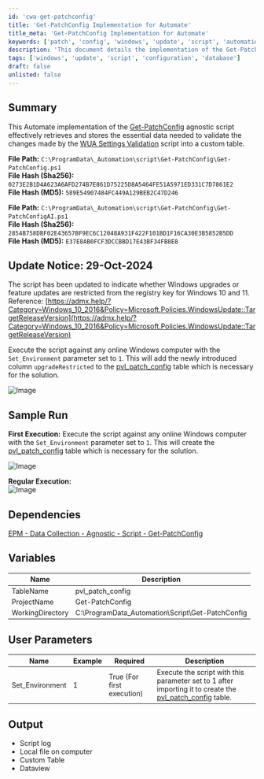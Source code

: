 ```yaml
---
id: 'cwa-get-patchconfig'
title: 'Get-PatchConfig Implementation for Automate'
title_meta: 'Get-PatchConfig Implementation for Automate'
keywords: ['patch', 'config', 'windows', 'update', 'script', 'automation']
description: 'This document details the implementation of the Get-PatchConfig script within the ConnectWise Automate platform, focusing on retrieving and storing essential data for validating changes made by the WUA Settings Validation script. It includes information on file paths, hashes, update notices, sample runs, dependencies, variables, user parameters, and output.'
tags: ['windows', 'update', 'script', 'configuration', 'database']
draft: false
unlisted: false
---
```

## Summary

This Automate implementation of the [Get-PatchConfig](https://proval.itglue.com/DOC-5078775-16362101) agnostic script effectively retrieves and stores the essential data needed to validate the changes made by the [WUA Settings Validation](https://proval.itglue.com/DOC-5078775-9135620) script into a custom table.

**File Path:** `C:\ProgramData\_Automation\script\Get-PatchConfig\Get-PatchConfig.ps1`  
**File Hash (Sha256):** `0273E2B1D4A623A6AFD274B7E861D75225D8A5464FE51A5971ED331C7D7861E2`  
**File Hash (MD5):** `589E54907484FC449A129BEB2C47D246`  

**File Path:** `C:\ProgramData\_Automation\script\Get-PatchConfig\Get-PatchConfigAI.ps1`  
**File Hash (Sha256):** `2854B758DBF02E43657BF9EC6C12048A931F422F101BD1F16CA30E3B5852B5DD`  
**File Hash (MD5):** `E37E8AB0FCF3DCCBBD17E43BF34FB8E8`  

## Update Notice: 29-Oct-2024

The script has been updated to indicate whether Windows upgrades or feature updates are restricted from the registry key for Windows 10 and 11.  
Reference: [https://admx.help/?Category=Windows_10_2016&Policy=Microsoft.Policies.WindowsUpdate::TargetReleaseVersion](https://admx.help/?Category=Windows_10_2016&Policy=Microsoft.Policies.WindowsUpdate::TargetReleaseVersion)

Execute the script against any online Windows computer with the `Set_Environment` parameter set to `1`. This will add the newly introduced column `upgradeRestricted` to the [pvl_patch_config](https://proval.itglue.com/DOC-5078775-16399975) table which is necessary for the solution.  

![Image](..\..\..\static\img\Get-Patch-Config\image_1.png)

## Sample Run

**First Execution:** Execute the script against any online Windows computer with the `Set_Environment` parameter set to `1`. This will create the [pvl_patch_config](https://proval.itglue.com/DOC-5078775-16399975) table which is necessary for the solution.  

![Image](..\..\..\static\img\Get-Patch-Config\image_1.png)

**Regular Execution:**  
![Image](..\..\..\static\img\Get-Patch-Config\image_2.png)

## Dependencies

[EPM - Data Collection - Agnostic - Script - Get-PatchConfig](https://proval.itglue.com/DOC-5078775-16362101)  

## Variables

| Name              | Description                       |
|-------------------|-----------------------------------|
| TableName         | pvl_patch_config                  |
| ProjectName       | Get-PatchConfig                   |
| WorkingDirectory   | C:\ProgramData\_Automation\Script\Get-PatchConfig |

## User Parameters

| Name              | Example | Required                      | Description                                                                                      |
|-------------------|---------|-------------------------------|--------------------------------------------------------------------------------------------------|
| Set_Environment    | 1       | True (For first execution)    | Execute the script with this parameter set to 1 after importing it to create the [pvl_patch_config](https://proval.itglue.com/DOC-5078775-16399975) table. |

## Output

- Script log
- Local file on computer
- Custom Table
- Dataview


